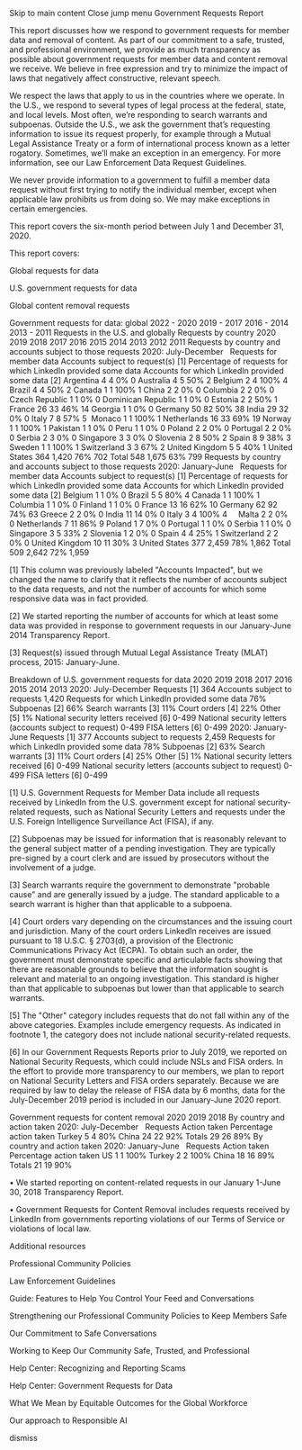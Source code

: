 Skip to main content
Close jump menu
Government Requests Report


This report discusses how we respond to government requests for member data and removal of content. As part of our commitment to a safe, trusted, and professional environment, we provide as much transparency as possible about government requests for member data and content removal we receive. We believe in free expression and try to minimize the impact of laws that negatively affect constructive, relevant speech.

We respect the laws that apply to us in the countries where we operate. In the U.S., we respond to several types of legal process at the federal, state, and local levels. Most often, we’re responding to search warrants and subpoenas. Outside the U.S., we ask the government that’s requesting information to issue its request properly, for example through a Mutual Legal Assistance Treaty or a form of international process known as a letter rogatory. Sometimes, we’ll make an exception in an emergency. For more information, see our Law Enforcement Data Request Guidelines.

We never provide information to a government to fulfill a member data request without first trying to notify the individual member, except when applicable law prohibits us from doing so. We may make exceptions in certain emergencies.

This report covers the six-month period between July 1 and December 31, 2020.


This report covers:

Global requests for data

U.S. government requests for data

Global content removal requests

Government requests for data: global
2022 - 2020
2019 - 2017
2016 - 2014
2013 - 2011
Requests in the U.S. and globally
Requests by country
2020
2019
2018
2017
2016
2015
2014
2013
2012
2011
Requests by country and accounts subject to those requests
2020: July-December
 	Requests for member data	Accounts subject to request(s) [1]	Percentage of requests for which LinkedIn provided some data
	Accounts for which LinkedIn provided some data [2]
Argentina	4	4	0%	0
Australia	4	5	50%	2
Belgium
	2	4	100%	4
Brazil
	4	4	50%	2
Canada
	1	1	100%	1
China	2	2	0%	0
Columbia
	2	2	0%	0
Czech Republic	1	1	0%	0
Dominican Republic	1	1	0%	0
Estonia	2	2	50%	1
France
	26	33	46%	14
Georgia	1	1	0%	0
Germany
	50	82	50%	38
India
	29	32	0%	0
Italy
	7	8	57%	5 
Monaco
	1	1	100%	1
Netherlands
	16	33	69%	19
Norway
	1	1	100%	1
Pakistan	1	1	0%	0
Peru	1	1	0%	0
Poland	2	2	0%	0
Portugal	2	2	0%	0
Serbia	2	3	0%	0
Singapore	3	3	0%	0
Slovenia	2	8	50%	2
Spain	8	9	38%	3
Sweden	1	1	100%	1
Switzerland	3	3	67%	2
United Kingdom	5	5	40%	1
United States	364	1,420	76%	702
Total	548	1,675	63%	799
Requests by country and accounts subject to those requests
2020: January-June
 	Requests for member data	Accounts subject to request(s) [1]	Percentage of requests for which LinkedIn provided some data
	Accounts for which LinkedIn provided some data [2]
Belgium
	1	1	0%	0
Brazil
	5	5	80%	4
Canada
	1	1	100%	1
Columbia
	1	1	0%	0
Finland
	1	1	0%	0
France
	13	16	62%	10
Germany
	62	92	74%	63
Greece
	2	2	0%	0
India
	11	14	0%	0
Italy
	3	4	100%	4    
Malta
	2	2	0%	0
Netherlands
	7	11	86%	9
Poland
	1	7	0%	0
Portugal	1	1	0%	0
Serbia	1	1	0%	0
Singapore	3	5	33%	2
Slovenia	1	2	0%	0
Spain	4	4	25%	1
Switzerland	2	2	0%	0
United Kingdom	10	11	30%	3
United States	377	2,459	78%	1,862
Total	509	2,642	72%	1,959

[1] This column was previously labeled "Accounts Impacted", but we changed the name to clarify that it reflects the number of accounts subject to the data requests, and not the number of accounts for which some responsive data was in fact provided.


[2] We started reporting the number of accounts for which at least some data was provided in response to government requests in our January-June 2014 Transparency Report.

[3] Request(s) issued through Mutual Legal Assistance Treaty (MLAT) process, 2015: January-June.

Breakdown of U.S. government requests for data
2020
2019
2018
2017
2016
2015
2014
2013
2020: July-December
Requests [1]	364
Accounts subject to requests	1,420
Requests for which LinkedIn provided some data	76%
Subpoenas [2]	66%
Search warrants [3]	11%
Court orders [4]	22%
Other [5]	1%
National security letters received [6]	0-499
National security letters (accounts subject to request)
	0-499
FISA letters [6]	0-499
2020: January-June
Requests [1]	377
Accounts subject to requests	2,459
Requests for which LinkedIn provided some data	78%
Subpoenas [2]	63%
Search warrants [3]	11%
Court orders [4]	25%
Other [5]	1%
National security letters received [6]	0-499
National security letters (accounts subject to request)
	0-499
FISA letters [6]	0-499

[1] U.S. Government Requests for Member Data include all requests received by LinkedIn from the U.S. government except for national security-related requests, such as National Security Letters and requests under the U.S. Foreign Intelligence Surveillance Act (FISA), if any.



[2] Subpoenas may be issued for information that is reasonably relevant to the general subject matter of a pending investigation. They are typically pre-signed by a court clerk and are issued by prosecutors without the involvement of a judge.



[3] Search warrants require the government to demonstrate "probable cause" and are generally issued by a judge. The standard applicable to a search warrant is higher than that applicable to a subpoena.


[4] Court orders vary depending on the circumstances and the issuing court and jurisdiction. Many of the court orders LinkedIn receives are issued pursuant to 18 U.S.C. § 2703(d), a provision of the Electronic Communications Privacy Act (ECPA). To obtain such an order, the government must demonstrate specific and articulable facts showing that there are reasonable grounds to believe that the information sought is relevant and material to an ongoing investigation. This standard is higher than that applicable to subpoenas but lower than that applicable to search warrants.




[5] The "Other" category includes requests that do not fall within any of the above categories. Examples include emergency requests. As indicated in footnote 1, the category does not include national security-related requests.



[6] In our Government Requests Reports prior to July 2019, we reported on National Security Requests, which could include NSLs and FISA orders. In the effort to provide more transparency to our members, we plan to report on National Security Letters and FISA orders separately. Because we are required by law to delay the release of FISA data by 6 months, data for the July-December 2019 period is included in our January-June 2020 report.

Government requests for content removal
2020
2019
2018
By country and action taken
2020: July-December
 	Requests	Action taken	Percentage action taken
Turkey	5	4	80%
China	24	22	92%
Totals	29	26	89%
By country and action taken
2020: January-June
 	Requests	Action taken	Percentage action taken
US	1	1	100%
Turkey	2	2	100%
China	18	16	89%
Totals	21	19	90%

• We started reporting on content-related requests in our January 1-June 30, 2018 Transparency Report.


• Government Requests for Content Removal includes requests received by LinkedIn from governments reporting violations of our Terms of Service or violations of local law.

Additional resources

Professional Community Policies

Law Enforcement Guidelines

Guide: Features to Help You Control Your Feed and Conversations

Strengthening our Professional Community Policies to Keep Members Safe

Our Commitment to Safe Conversations

Working to Keep Our Community Safe, Trusted, and Professional

Help Center: Recognizing and Reporting Scams

Help Center: Government Requests for Data

What We Mean by Equitable Outcomes for the Global Workforce

Our approach to Responsible AI

dismiss